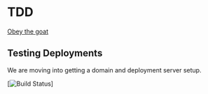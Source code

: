 # TDD
[Obey the goat](https://www.obeythetestinggoat.com/book/chapter_01.html)

## Testing Deployments
We are moving into getting a domain and deployment server setup.

[![Build Status](https://jenkins.digitalwallace.dev/buildStatus/icon?job=Github+org+all+run%2FQR-EPR-System%2Fmaster)]
